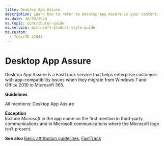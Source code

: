 ```yaml
---
title: Desktop App Assure
description: Learn how to refer to Desktop App Assure in your content.
ms.date: 10/30/2024
ms.topic: contributor-guide
ms.service: microsoft-product-style-guide
ms.custom:
  - TopicID 47842
---
```



# Desktop App Assure

Desktop App Assure is a FastTrack service that helps enterprise customers with app-compatibility issues when they migrate from Windows 7 and Office 2010 to Microsoft 365.

**Guidelines**

All mentions: Desktop App Assure

**Exception**  
Include *Microsoft* in the app name on the first mention in third-party communications and in Microsoft communications where the Microsoft logo isn’t present.

**See also** [Basic attribution guidelines](~\product-and-feature-names\basic-attribution-guidelines.md), [FastTrack](~/a_z_names_terms/f/fasttrack.md)